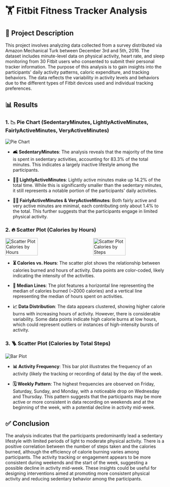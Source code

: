 # 🏋️ Fitbit Fitness Tracker Analysis

## 📄 Project Description

This project involves analyzing data collected from a survey distributed via Amazon Mechanical Turk between December 3rd and 5th, 2016. The dataset includes minute-level data on physical activity, heart rate, and sleep monitoring from 30 Fitbit users who consented to submit their personal tracker information. The purpose of this analysis is to gain insights into the participants' daily activity patterns, caloric expenditure, and tracking behaviors. The data reflects the variability in activity levels and behaviors due to the different types of Fitbit devices used and individual tracking preferences.

## 📊 Results

### 1. 📉 Pie Chart (SedentaryMinutes, LightlyActiveMinutes, FairlyActiveMinutes, VeryActiveMinutes)

![Pie Chart](path_to_your_image/pie_chart.png)

- **🛋️ SedentaryMinutes**: The analysis reveals that the majority of the time is spent in sedentary activities, accounting for 83.3% of the total minutes. This indicates a largely inactive lifestyle among the participants.
  
- **🚶‍♂️ LightlyActiveMinutes**: Lightly active minutes make up 14.2% of the total time. While this is significantly smaller than the sedentary minutes, it still represents a notable portion of the participants' daily activities.
  
- **🏃‍♂️ FairlyActiveMinutes & VeryActiveMinutes**: Both fairly active and very active minutes are minimal, each contributing only about 1.4% to the total. This further suggests that the participants engage in limited physical activity.

### 2. 🔥 Scatter Plot (Calories by Hours)

<div style="display: flex; justify-content: space-between;">
  <img src="path_to_your_image/scatter_plot_calories_hours.png" alt="Scatter Plot Calories by Hours" width="45%">
  <img src="path_to_your_image/scatter_plot_calories_steps.png" alt="Scatter Plot Calories by Steps" width="45%">
</div>

- **⏳ Calories vs. Hours**: The scatter plot shows the relationship between calories burned and hours of activity. Data points are color-coded, likely indicating the intensity of the activities.
  
- **🔗 Median Lines**: The plot features a horizontal line representing the median of calories burned (~2000 calories) and a vertical line representing the median of hours spent on activities. 

- **📈 Data Distribution**: The data appears clustered, showing higher calorie burns with increasing hours of activity. However, there is considerable variability. Some data points indicate high calorie burns at low hours, which could represent outliers or instances of high-intensity bursts of activity.

### 3. 🪜 Scatter Plot (Calories by Total Steps)

![Bar Plot](path_to_your_image/bar_plot_day_of_week.png)

- **📊 Activity Frequency**: This bar plot illustrates the frequency of an activity (likely the tracking or recording of data) by the day of the week.
  
- **🗓️ Weekly Pattern**: The highest frequencies are observed on Friday, Saturday, Sunday, and Monday, with a noticeable drop on Wednesday and Thursday. This pattern suggests that the participants may be more active or more consistent in data recording on weekends and at the beginning of the week, with a potential decline in activity mid-week.

## ✅ Conclusion

The analysis indicates that the participants predominantly lead a sedentary lifestyle with limited periods of light to moderate physical activity. There is a positive correlation between the number of steps taken and the calories burned, although the efficiency of calorie burning varies among participants. The activity tracking or engagement appears to be more consistent during weekends and the start of the week, suggesting a possible decline in activity mid-week. These insights could be useful for designing interventions aimed at promoting more consistent physical activity and reducing sedentary behavior among the participants.
